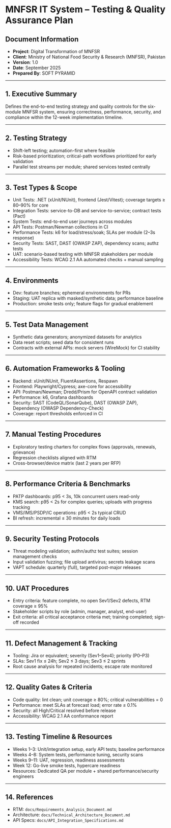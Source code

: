 # MNFSR IT System – Testing & Quality Assurance Plan

## Document Information
- **Project**: Digital Transformation of MNFSR
- **Client**: Ministry of National Food Security & Research (MNFSR), Pakistan
- **Version**: 1.0
- **Date**: September 2025
- **Prepared By**: SOFT PYRAMID

---

## 1. Executive Summary
Defines the end-to-end testing strategy and quality controls for the six-module MNFSR system, ensuring correctness, performance, security, and compliance within the 12-week implementation timeline.

---

## 2. Testing Strategy
- Shift-left testing; automation-first where feasible
- Risk-based prioritization; critical-path workflows prioritized for early validation
- Parallel test streams per module; shared services tested centrally

---

## 3. Test Types & Scope
- Unit Tests: .NET (xUnit/NUnit), frontend (Jest/Vitest); coverage targets ≥ 80–90% for core
- Integration Tests: service-to-DB and service-to-service; contract tests (Pact)
- System Tests: end-to-end user journeys across modules
- API Tests: Postman/Newman collections in CI
- Performance Tests: k6 for load/stress/soak; SLAs per module (2–3s response)
- Security Tests: SAST, DAST (OWASP ZAP), dependency scans; authz tests
- UAT: scenario-based testing with MNFSR stakeholders per module
- Accessibility Tests: WCAG 2.1 AA automated checks + manual sampling

---

## 4. Environments
- Dev: feature branches; ephemeral environments for PRs
- Staging: UAT replica with masked/synthetic data; performance baseline
- Production: smoke tests only; feature flags for gradual enablement

---

## 5. Test Data Management
- Synthetic data generators; anonymized datasets for analytics
- Data reset scripts; seed data for consistent runs
- Contracts with external APIs: mock servers (WireMock) for CI stability

---

## 6. Automation Frameworks & Tooling
- Backend: xUnit/NUnit, FluentAssertions, Respawn
- Frontend: Playwright/Cypress; axe-core for accessibility
- API: Postman/Newman; Dredd/Prism for OpenAPI contract validation
- Performance: k6, Grafana dashboards
- Security: SAST (CodeQL/SonarQube), DAST (OWASP ZAP), Dependency (OWASP Dependency-Check)
- Coverage: report thresholds enforced in CI

---

## 7. Manual Testing Procedures
- Exploratory testing charters for complex flows (approvals, renewals, grievance)
- Regression checklists aligned with RTM
- Cross-browser/device matrix (last 2 years per RFP)

---

## 8. Performance Criteria & Benchmarks
- PATP dashboards: p95 < 3s, 10k concurrent users read-only
- KMS search: p95 < 2s for complex queries; uploads with progress tracking
- VMS/IMS/PSDP/IC operations: p95 < 2s typical CRUD
- BI refresh: incremental ≤ 30 minutes for daily loads

---

## 9. Security Testing Protocols
- Threat modeling validation; authn/authz test suites; session management checks
- Input validation fuzzing; file upload antivirus; secrets leakage scans
- VAPT schedule: quarterly (full), targeted post-major releases

---

## 10. UAT Procedures
- Entry criteria: feature complete, no open Sev1/Sev2 defects, RTM coverage ≥ 95%
- Stakeholder scripts by role (admin, manager, analyst, end-user)
- Exit criteria: all critical acceptance criteria met; training completed; sign-off recorded

---

## 11. Defect Management & Tracking
- Tooling: Jira or equivalent; severity (Sev1–Sev4); priority (P0–P3)
- SLAs: Sev1 fix ≤ 24h; Sev2 ≤ 3 days; Sev3 ≤ 2 sprints
- Root cause analysis for repeated incidents; escape rate monitored

---

## 12. Quality Gates & Criteria
- Code quality: lint clean; unit coverage ≥ 80%; critical vulnerabilities = 0
- Performance: meet SLAs at forecast load; error rate ≤ 0.1%
- Security: all High/Critical resolved before release
- Accessibility: WCAG 2.1 AA conformance report

---

## 13. Testing Timeline & Resources
- Weeks 1–3: Unit/integration setup, early API tests; baseline performance
- Weeks 4–8: System tests, performance tuning, security scans
- Weeks 9–11: UAT, regression, readiness assessments
- Week 12: Go-live smoke tests, hypercare readiness
- Resources: Dedicated QA per module + shared performance/security engineers

---

## 14. References
- RTM: `docs/Requirements_Analysis_Document.md`
- Architecture: `docs/Technical_Architecture_Document.md`
- API Specs: `docs/API_Integration_Specifications.md`